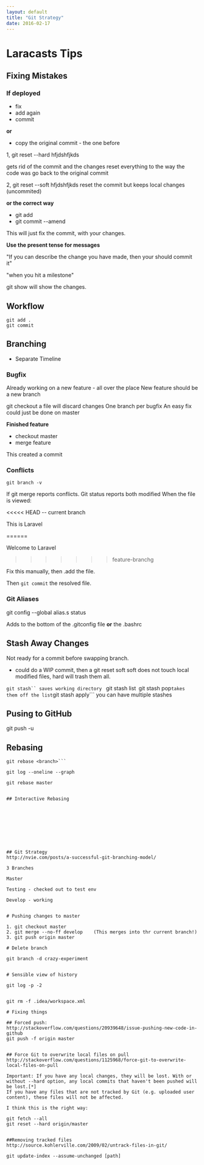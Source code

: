```yaml
---
layout: default
title: "Git Strategy"
date: 2016-02-17
---
```


# Laracasts Tips


## Fixing Mistakes

### If deployed

* fix
* add again
* commit

**or**

* copy the original commit - the one before

1, git reset --hard hfjdshfjkds
 
 gets rid of the commit and the changes
 reset everything to the way the code was
 go back to the original commit

2, git reset --soft hfjdshfjkds
reset the commit but keeps local changes (uncommited)



**or the correct way**

* git add
* git commit --amend

This will just fix the commit, with your changes. 

**Use the present tense for messages**

"If you can describe the change you have made, then your should commit it"

"when you hit a milestone"

git show will show the changes.


## Workflow
```
git add .
git commit

```

## Branching

* Separate Timeline

### Bugfix

Already working on a new feature - all over the place
New feature should be a new branch


git checkout a file will discard changes
One branch per bugfix
An easy fix could just be done on master

**Finished feature**
- checkout master
- merge feature

This created a commit

### Conflicts

```git branch -v```


If git merge reports conflicts.
Git status reports both modified
When the file is viewed:

<<<<< HEAD -- current branch


This is Laravel

======

Welcome to Laravel

>>>>>>> feature-branchg


Fix this manually, then .add the file.

Then ```git commit``` the resolved file.

### Git Aliases
git config --global alias.s status

Adds to the bottom of the .gitconfig file
**or**
the .bashrc



## Stash Away Changes

Not ready for a commit before swapping branch.
- could do a WIP commit, then a git reset soft
soft does not touch local modified files, hard will trash them all.


```git stash`` saves working directory
``` git stash list```
```git stash pop``` takes them off the list
```git stash apply```
you can have multiple stashes


## Pusing to GitHub

git push -u

## Rebasing
```git merge
git rebase <branch>```

git log --oneline --graph

git rebase master


## Interactive Rebasing









## Git Strategy
http://nvie.com/posts/a-successful-git-branching-model/

3 Branches

Master

Testing - checked out to test env

Develop - working


# Pushing changes to master

1. git checkout master
2. git merge --no-ff develop    (This merges into thr current branch!)
3. git push origin master
  
# Delete branch

git branch -d crazy-experiment


# Sensible view of history

git log -p -2


git rm -f .idea/workspace.xml

# Fixing things

## Forced push:
http://stackoverflow.com/questions/20939648/issue-pushing-new-code-in-github
git push -f origin master


## Force Git to overwrite local files on pull
http://stackoverflow.com/questions/1125968/force-git-to-overwrite-local-files-on-pull
	
Important: If you have any local changes, they will be lost. With or without --hard option, any local commits that haven't been pushed will be lost.[*]
If you have any files that are not tracked by Git (e.g. uploaded user content), these files will not be affected.

I think this is the right way:

git fetch --all
git reset --hard origin/master


##Removing tracked files
http://source.kohlerville.com/2009/02/untrack-files-in-git/

git update-index --assume-unchanged [path]











